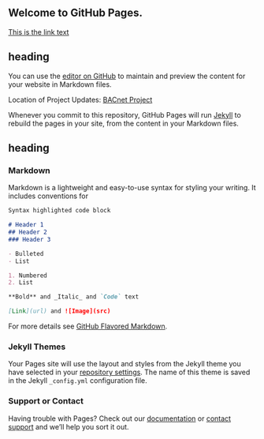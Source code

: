 ## Welcome to GitHub Pages.


[This is the link text](#headin)

## heading<a name="headin"></a>

You can use the [editor on GitHub](https://github.com/Austin-TheTrueShinobi/BACnet-API/edit/master/README.md) to maintain and preview the content for your website in Markdown files.

Location of Project Updates: [BACnet Project](https://github.com/Austin-TheTrueShinobi/BACnet-API/projects/1)

Whenever you commit to this repository, GitHub Pages will run [Jekyll](https://jekyllrb.com/) to rebuild the pages in your site, from the content in your Markdown files.

## heading<a name="headin"></a>

### Markdown

Markdown is a lightweight and easy-to-use syntax for styling your writing. It includes conventions for

```markdown
Syntax highlighted code block

# Header 1
## Header 2
### Header 3

- Bulleted
- List

1. Numbered
2. List

**Bold** and _Italic_ and `Code` text

[Link](url) and ![Image](src)
```

For more details see [GitHub Flavored Markdown](https://guides.github.com/features/mastering-markdown/).

### Jekyll Themes

Your Pages site will use the layout and styles from the Jekyll theme you have selected in your [repository settings](https://github.com/Austin-TheTrueShinobi/BACnet-API/settings). The name of this theme is saved in the Jekyll `_config.yml` configuration file.

### Support or Contact

Having trouble with Pages? Check out our [documentation](https://help.github.com/categories/github-pages-basics/) or [contact support](https://github.com/contact) and we’ll help you sort it out.
